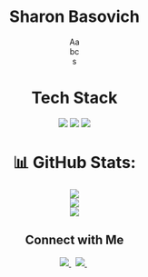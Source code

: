 <div align="center">
<h1>Sharon Basovich</h1>
Aa<br>bc<br>s

<h1>Tech Stack</h1>
<img src="https://skillicons.dev/icons?i=ts,js,java,cpp,html,css,"/>
<img src="https://skillicons.dev/icons?i=nextjs,vite,react,threejs,vercel,express,"/>
<img src="https://skillicons.dev/icons?i=blender,unity,figma,vscode,git,github,"/>

# 📊 GitHub Stats:
![](https://github-readme-stats.vercel.app/api?username=sharonbasovich&theme=one_dark_pro&hide_border=false&include_all_commits=false&count_private=true)<br/>
![](https://github-readme-streak-stats.herokuapp.com/?user=sharonbasovich&theme=one_dark_pro&hide_border=false)<br/>
![](https://github-readme-stats.vercel.app/api/top-langs/?username=sharonbasovich&theme=one_dark_pro&hide_border=false&include_all_commits=false&count_private=true&layout=compact)
  
  <!-- Socials -->
  <h2 align="center">Connect with Me</h2>
  <p align="center">
    <a href="https://linkedin.com/in/sharon-basovich">
      <img src="https://skillicons.dev/icons?i=linkedin"/>
    </a>&nbsp;
    <a href="https://github.com/sharonbasovich">
      <img src="https://skillicons.dev/icons?i=github"/>
    </a>&nbsp;
  </p>
</div>

